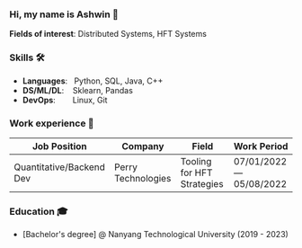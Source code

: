 ### Hi, my name is Ashwin 👋

**Fields of interest**: Distributed Systems, HFT Systems 

### Skills 🛠️
- **Languages**: &nbsp;                          Python, SQL, Java, C++
- **DS/ML/DL**: &nbsp;&nbsp;                     Sklearn, Pandas
- **DevOps**:  &nbsp;&nbsp;&nbsp;&nbsp;          Linux, Git

### Work experience 👔
| Job Position                 | Company            | Field                        | Work Period                |
| ---------------------------- | ------------------ | ---------------------------- | -------------------------- |
| Quantitative/Backend Dev     | Perry Technologies | Tooling for HFT Strategies   | 07/01/2022 — 05/08/2022    |

### Education 🎓
- [Bachelor's degree] @ Nanyang Technological University (2019 - 2023)

